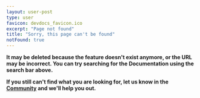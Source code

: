 ```yaml
---
layout: user-post
type: user
favicon: devdocs_favicon.ico
excerpt: "Page not found"
title: "Sorry, this page can't be found"
notFound: true
---
```


**It may be deleted because the feature doesn't exist anymore, or the URL may be incorrect. You can try searching for the Documentation using the search bar above.**

**If you still can't find what you are looking for, let us know in the [Community](https://community.risevision.com/) and we'll help you out.**